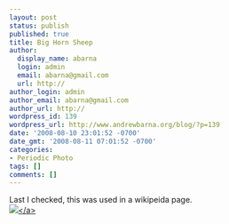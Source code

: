 ```yaml
---
layout: post
status: publish
published: true
title: Big Horn Sheep
author:
  display_name: abarna
  login: admin
  email: abarna@gmail.com
  url: http://
author_login: admin
author_email: abarna@gmail.com
author_url: http://
wordpress_id: 139
wordpress_url: http://www.andrewbarna.org/blog/?p=139
date: '2008-08-10 23:01:52 -0700'
date_gmt: '2008-08-11 07:01:52 -0700'
categories:
- Periodic Photo
tags: []
comments: []
---
```

<p>Last I checked, this was used in a wikipeida page.<br &#47;><a href="http:&#47;&#47;andrewbarna.org&#47;photos&#47;gallery&#47;main.php?g2_view=core.DownloadItem&g2_itemId=17049"><img src="http:&#47;&#47;andrewbarna.org&#47;photos&#47;gallery&#47;main.php?g2_view=core.DownloadItem&g2_itemId=17050&g2_serialNumber=2"><&#47;a></p>
